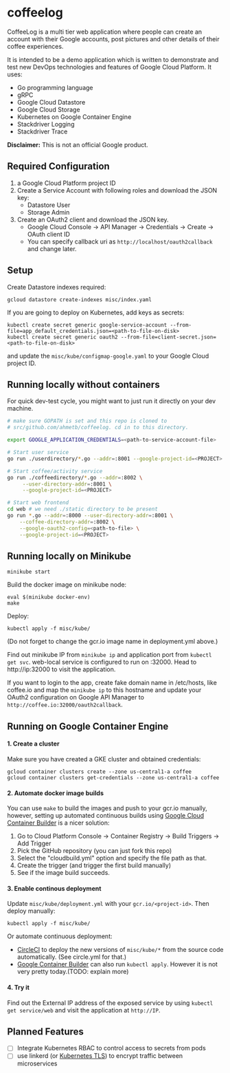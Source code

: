 # coffeelog

CoffeeLog is a multi tier web application where people can create an account
with their Google accounts, post pictures and other details of their coffee
experiences.

It is intended to be a demo application which is written to demonstrate and
test new DevOps technologies and features of Google Cloud Platform. It uses:

- Go programming language
- gRPC
- Google Cloud Datastore
- Google Cloud Storage
- Kubernetes on Google Container Engine
- Stackdriver Logging
- Stackdriver Trace

**Disclaimer:** This is not an official Google product.

## Required Configuration

1. a Google Cloud Platform project ID
1. Create a Service Account with following roles and download the JSON key:
    - Datastore User
    - Storage Admin
1. Create an OAuth2 client and download the JSON key.
    - Google Cloud Console &rarr; API Manager &rarr; Credentials &rarr; Create &rarr; OAuth client ID
    - You can specify callback uri as `http://localhost/oauth2callback` and change later.

## Setup

Create Datastore indexes required:

    gcloud datastore create-indexes misc/index.yaml

If you are going to deploy on Kubernetes, add keys as secrets:

    kubectl create secret generic google-service-account --from-file=app_default_credentials.json=<path-to-file-on-disk>
    kubectl create secret generic oauth2 --from-file=client-secret.json=<path-to-file-on-disk>

and update the `misc/kube/configmap-google.yaml` to your Google Cloud project ID.

## Running locally without containers

For quick dev-test cycle, you might want to just run it directly on your dev
machine.

```sh
# make sure GOPATH is set and this repo is cloned to
# src/github.com/ahmetb/coffeelog. cd in to this directory.

export GOOGLE_APPLICATION_CREDENTIALS=<path-to-service-account-file>

# Start user service
go run ./userdirectory/*.go --addr=:8001 --google-project-id=<PROJECT> 

# Start coffee/activity service
go run ./coffeedirectory/*.go --addr=:8002 \
     --user-directory-addr=:8001 \
     --google-project-id=<PROJECT>

# Start web frontend
cd web # we need ./static directory to be present
go run *.go --addr=:8000 --user-directory-addr=:8001 \
    --coffee-directory-addr=:8002 \
    --google-oauth2-config=<path-to-file> \
    --google-project-id=<PROJECT>
```

## Running locally on Minikube

    minikube start

Build the docker image on minikube node:

    eval $(minikube docker-env)
    make

Deploy:

    kubectl apply -f misc/kube/

(Do not forget to change the gcr.io image name in deployment.yml above.)

Find out minikube IP from `minikube ip` and application port from `kubectl get
svc`. web-local service is configured to run on :32000. Head to http://ip:32000
to visit the application.

If you want to login to the app, create fake domain name in /etc/hosts, like
coffee.io and map the `minikube ip` to this hostname and update your OAuth2
configuration on Google API Manager to `http://coffee.io:32000/oauth2callback`.

## Running on Google Container Engine

#### 1. Create a cluster

Make sure you have created a GKE cluster and obtained credentials:

    gcloud container clusters create --zone us-central1-a coffee
    gcloud container clusters get-credentials --zone us-central1-a coffee 

#### 2. Automate docker image builds

You can use `make` to build the images and push to your gcr.io manually,
however, setting up automated continuous builds using [Google Cloud Container
Builder][cb] is a nicer solution:

[cb]: https://cloud.google.com/container-builder/

1. Go to Cloud Platform Console &rarr; Container Registry &rarr; Build Triggers
   &rarr; Add Trigger
1. Pick the GitHub repository (you can just fork this repo)
1. Select the "cloudbuild.yml" option and specify the file path as that.
1. Create the trigger (and trigger the first build manually)
1. See if the image build succeeds.

#### 3. Enable continous deployment

Update `misc/kube/deployment.yml` with your `gcr.io/<project-id>`. Then deploy
manually:

    kubectl apply -f misc/kube/

Or automate continuous deployment:

- [CircleCI](http://circleci.com) to deploy the new versions of `misc/kube/*`
  from the source code automatically. (See circle.yml for that.)
- [Google Container Builder][cb] can also run `kubectl apply`. However it is not
  very pretty today.(TODO: explain more)

#### 4. Try it

Find out the External IP address of the exposed service by using `kubectl get
service/web` and visit the application at `http://IP`.

## Planned Features

- [ ] Integrate Kubernetes RBAC to control access to secrets from pods
- [ ] use linkerd (or [Kubernetes TLS](https://kubernetes.io/docs/tasks/tls/managing-tls-in-a-cluster/)) to encrypt traffic       between microservices
